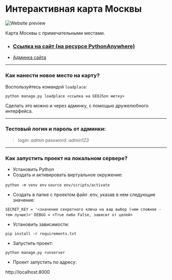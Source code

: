# Интерактивная карта Москвы

![Website preview](https://sun9-7.userapi.com/impg/hmzBWKmi_m0Vc4g850C4alGEzET5MhdG-NCWcw/eFfED3HVrEw.jpg?size=1920x1080&quality=96&sign=9f893ddaf4bcc5a2413ce448b07b0e8d&type=album)

Карта Москвы с примечательными местами.

- ### [**Ссылка на сайт** (на ресурсе PythonAnywhere)](http://azabirov.pythonanywhere.com/)
- [Админка сайта](http://azabirov.pythonanywhere.com/admin)
___

### Как нанести новое место на карту?
Воспользуйтесь командой `loadplace`:

`python manage.py loadplace <ссылка на GEOJSon метку>`

Сделать это можно и через админку, с помощью дружелюбного интерфейса.
___

### Тестовый логин и пароль от админки:
>login: *admin*
>password: *admin123*
___

### Как запустить проект на локальном сервере?
- Установить Python 
- Создать и активировать виртуальное окружение:

`python -m venv env`
`source env/scripts/activate`
- Создать в папке с проектом файл .env, указав в нем следующие значение:

`SECRET_KEY = '<значение секретного ключа на ваш выбор (чем сложнее - тем лучше)>'`
`DEBUG = <True либо False, зависит от целей>`
- Установить зависимости:

`pip install -r requirements.txt`
- Запустить проект:

`python manage.py runserver`
- Проект запустить по адресу:

http://localhost:8000

